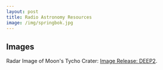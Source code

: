 ```yaml
---
layout: post
title: Radio Astronomy Resources
image: /img/springbok.jpg
---
```


## Images
Radar Image of Moon's Tycho Crater: [Image Release: DEEP2]([https://public.nrao.edu/news/image-release-first-radio-image-of-distant-milky-way-like-galaxies-reveals-star-formation-history-of-the-universe/](https://public.nrao.edu/news/radar-tycho-crater-intricate-detail/)).
